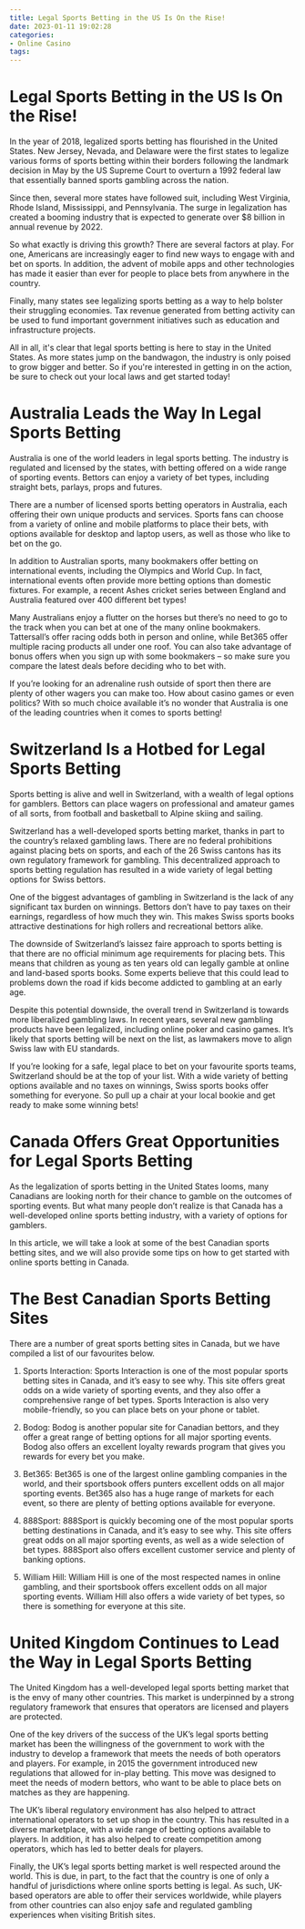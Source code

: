 ```yaml
---
title: Legal Sports Betting in the US Is On the Rise!
date: 2023-01-11 19:02:28
categories:
- Online Casino
tags:
---
```



#  Legal Sports Betting in the US Is On the Rise!

In the year of 2018, legalized sports betting has flourished in the United States. New Jersey, Nevada, and Delaware were the first states to legalize various forms of sports betting within their borders following the landmark decision in May by the US Supreme Court to overturn a 1992 federal law that essentially banned sports gambling across the nation.

Since then, several more states have followed suit, including West Virginia, Rhode Island, Mississippi, and Pennsylvania. The surge in legalization has created a booming industry that is expected to generate over $8 billion in annual revenue by 2022.

So what exactly is driving this growth? There are several factors at play. For one, Americans are increasingly eager to find new ways to engage with and bet on sports. In addition, the advent of mobile apps and other technologies has made it easier than ever for people to place bets from anywhere in the country.

Finally, many states see legalizing sports betting as a way to help bolster their struggling economies. Tax revenue generated from betting activity can be used to fund important government initiatives such as education and infrastructure projects.

All in all, it's clear that legal sports betting is here to stay in the United States. As more states jump on the bandwagon, the industry is only poised to grow bigger and better. So if you're interested in getting in on the action, be sure to check out your local laws and get started today!

#  Australia Leads the Way In Legal Sports Betting

Australia is one of the world leaders in legal sports betting. The industry is regulated and licensed by the states, with betting offered on a wide range of sporting events. Bettors can enjoy a variety of bet types, including straight bets, parlays, props and futures.

There are a number of licensed sports betting operators in Australia, each offering their own unique products and services. Sports fans can choose from a variety of online and mobile platforms to place their bets, with options available for desktop and laptop users, as well as those who like to bet on the go.

In addition to Australian sports, many bookmakers offer betting on international events, including the Olympics and World Cup. In fact, international events often provide more betting options than domestic fixtures. For example, a recent Ashes cricket series between England and Australia featured over 400 different bet types!

Many Australians enjoy a flutter on the horses but there’s no need to go to the track when you can bet at one of the many online bookmakers. Tattersall’s offer racing odds both in person and online, while Bet365 offer multiple racing products all under one roof. You can also take advantage of bonus offers when you sign up with some bookmakers – so make sure you compare the latest deals before deciding who to bet with.

If you’re looking for an adrenaline rush outside of sport then there are plenty of other wagers you can make too. How about casino games or even politics? With so much choice available it’s no wonder that Australia is one of the leading countries when it comes to sports betting!

#  Switzerland Is a Hotbed for Legal Sports Betting

Sports betting is alive and well in Switzerland, with a wealth of legal options for gamblers. Bettors can place wagers on professional and amateur games of all sorts, from football and basketball to Alpine skiing and sailing.

Switzerland has a well-developed sports betting market, thanks in part to the country’s relaxed gambling laws. There are no federal prohibitions against placing bets on sports, and each of the 26 Swiss cantons has its own regulatory framework for gambling. This decentralized approach to sports betting regulation has resulted in a wide variety of legal betting options for Swiss bettors.

One of the biggest advantages of gambling in Switzerland is the lack of any significant tax burden on winnings. Bettors don’t have to pay taxes on their earnings, regardless of how much they win. This makes Swiss sports books attractive destinations for high rollers and recreational bettors alike.

The downside of Switzerland’s laissez faire approach to sports betting is that there are no official minimum age requirements for placing bets. This means that children as young as ten years old can legally gamble at online and land-based sports books. Some experts believe that this could lead to problems down the road if kids become addicted to gambling at an early age.

Despite this potential downside, the overall trend in Switzerland is towards more liberalized gambling laws. In recent years, several new gambling products have been legalized, including online poker and casino games. It’s likely that sports betting will be next on the list, as lawmakers move to align Swiss law with EU standards.

If you’re looking for a safe, legal place to bet on your favourite sports teams, Switzerland should be at the top of your list. With a wide variety of betting options available and no taxes on winnings, Swiss sports books offer something for everyone. So pull up a chair at your local bookie and get ready to make some winning bets!

#  Canada Offers Great Opportunities for Legal Sports Betting

As the legalization of sports betting in the United States looms, many Canadians are looking north for their chance to gamble on the outcomes of sporting events. But what many people don’t realize is that Canada has a well-developed online sports betting industry, with a variety of options for gamblers.

In this article, we will take a look at some of the best Canadian sports betting sites, and we will also provide some tips on how to get started with online sports betting in Canada.

# The Best Canadian Sports Betting Sites

There are a number of great sports betting sites in Canada, but we have compiled a list of our favourites below.

1. Sports Interaction: Sports Interaction is one of the most popular sports betting sites in Canada, and it’s easy to see why. This site offers great odds on a wide variety of sporting events, and they also offer a comprehensive range of bet types. Sports Interaction is also very mobile-friendly, so you can place bets on your phone or tablet.

2. Bodog: Bodog is another popular site for Canadian bettors, and they offer a great range of betting options for all major sporting events. Bodog also offers an excellent loyalty rewards program that gives you rewards for every bet you make.

3. Bet365: Bet365 is one of the largest online gambling companies in the world, and their sportsbook offers punters excellent odds on all major sporting events. Bet365 also has a huge range of markets for each event, so there are plenty of betting options available for everyone.

4. 888Sport: 888Sport is quickly becoming one of the most popular sports betting destinations in Canada, and it’s easy to see why. This site offers great odds on all major sporting events, as well as a wide selection of bet types. 888Sport also offers excellent customer service and plenty of banking options.

5. William Hill: William Hill is one of the most respected names in online gambling, and their sportsbook offers excellent odds on all major sporting events. William Hill also offers a wide variety of bet types, so there is something for everyone at this site.

#  United Kingdom Continues to Lead the Way in Legal Sports Betting

The United Kingdom has a well-developed legal sports betting market that is the envy of many other countries. This market is underpinned by a strong regulatory framework that ensures that operators are licensed and players are protected.

One of the key drivers of the success of the UK’s legal sports betting market has been the willingness of the government to work with the industry to develop a framework that meets the needs of both operators and players. For example, in 2015 the government introduced new regulations that allowed for in-play betting. This move was designed to meet the needs of modern bettors, who want to be able to place bets on matches as they are happening.

The UK’s liberal regulatory environment has also helped to attract international operators to set up shop in the country. This has resulted in a diverse marketplace, with a wide range of betting options available to players. In addition, it has also helped to create competition among operators, which has led to better deals for players.

Finally, the UK’s legal sports betting market is well respected around the world. This is due, in part, to the fact that the country is one of only a handful of jurisdictions where online sports betting is legal. As such, UK-based operators are able to offer their services worldwide, while players from other countries can also enjoy safe and regulated gambling experiences when visiting British sites.